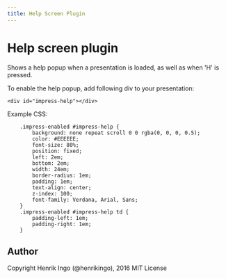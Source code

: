 ```yaml
---
title: Help Screen Plugin
---
```

Help screen plugin
===================

Shows a help popup when a presentation is loaded, as well as when 'H' is pressed.

To enable the help popup, add following div to your presentation:

    <div id="impress-help"></div>

Example CSS:

        .impress-enabled #impress-help {
            background: none repeat scroll 0 0 rgba(0, 0, 0, 0.5);
            color: #EEEEEE;
            font-size: 80%;
            position: fixed;
            left: 2em;
            bottom: 2em;
            width: 24em;
            border-radius: 1em;
            padding: 1em;
            text-align: center;
            z-index: 100;
            font-family: Verdana, Arial, Sans;
        }
        .impress-enabled #impress-help td {
            padding-left: 1em;
            padding-right: 1em;
        }



Author
------

Copyright Henrik Ingo (@henrikingo), 2016
MIT License
